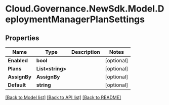 # Cloud.Governance.NewSdk.Model.DeploymentManagerPlanSettings
## Properties

Name | Type | Description | Notes
------------ | ------------- | ------------- | -------------
**Enabled** | **bool** |  | [optional] 
**Plans** | **List&lt;string&gt;** |  | [optional] 
**AssignBy** | **AssignBy** |  | [optional] 
**Default** | **string** |  | [optional] 

[[Back to Model list]](../README.md#documentation-for-models) [[Back to API list]](../README.md#documentation-for-api-endpoints) [[Back to README]](../README.md)

